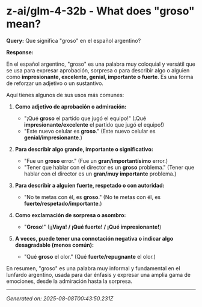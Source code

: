 # z-ai/glm-4-32b - What does "groso" mean?

**Query:** Que significa "groso" en el español argentino?



**Response:**

En el español argentino, "groso" es una palabra muy coloquial y versátil que se usa para expresar aprobación, sorpresa o para describir algo o alguien como **impresionante, excelente, genial, importante o fuerte**. Es una forma de reforzar un adjetivo o un sustantivo.

Aquí tienes algunos de sus usos más comunes:

1.  **Como adjetivo de aprobación o admiración:**
    *   "¡Qué **groso** el partido que jugó el equipo!" (¡Qué **impresionante/excelente** el partido que jugó el equipo!)
    *   "Este nuevo celular es **groso**." (Este nuevo celular es **genial/impresionante**.)

2.  **Para describir algo grande, importante o significativo:**
    *   "Fue un **groso** error." (Fue un **gran/importantísimo** error.)
    *   "Tener que hablar con el director es un **groso** problema." (Tener que hablar con el director es un **gran/muy importante** problema.)

3.  **Para describir a alguien fuerte, respetado o con autoridad:**
    *   "No te metas con él, es **groso**." (No te metas con él, es **fuerte/respetado/importante**.)

4.  **Como exclamación de sorpresa o asombro:**
    *   "**Groso**!" (¡**¡Vaya! / ¡Qué fuerte! / ¡Qué impresionante!**)

5.  **A veces, puede tener una connotación negativa o indicar algo desagradable (menos común):**
    *   "Qué **groso** el olor." (Qué **fuerte/repugnante** el olor.)

En resumen, "groso" es una palabra muy informal y fundamental en el lunfardo argentino, usada para dar énfasis y expresar una amplia gama de emociones, desde la admiración hasta la sorpresa.

---
*Generated on: 2025-08-08T00:43:50.231Z*
